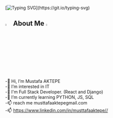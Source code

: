 [![Typing SVG](https://readme-typing-svg.herokuapp.com?font=Timmana&size=30&duration=6000&color=F74747&center=true&vCenter=true&lines=%F0%9F%94%97+Hi+there+I+am+Mustafa...)](https://git.io/typing-svg)


## <img src="https://previews.123rf.com/images/yayayoy/yayayoy1507/yayayoy150700003/42080144-emoticon-pointing-at-himself-with-both-hands-pick-me-.jpg" width="4%"> About Me <img src="https://previews.123rf.com/images/yayayoy/yayayoy1507/yayayoy150700003/42080144-emoticon-pointing-at-himself-with-both-hands-pick-me-.jpg" width="4%">
  -👋 Hi, I’m Mustafa AKTEPE<br>
  -👀 I’m interested in IT<br>
  -🌱 I'm Full Stack Developer. (React and Django) <br>
  -🌱 I’m currently learning PYTHON, JS, SQL <br>
  -📫 reach me musttafaaktepegmail.com<br>
  -📫 https://www.linkedin.com/in/musttafaaktepe//<br>
 <br>
